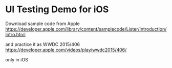 # UI Testing Demo for iOS 

Download sample code from Apple 
https://developer.apple.com/library/content/samplecode/Lister/Introduction/Intro.html

and practice it as WWDC 2015/406
https://developer.apple.com/videos/play/wwdc2015/406/

only in iOS